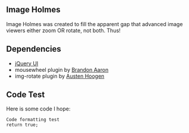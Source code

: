 ## Image Holmes

Image Holmes was created to fill the apparent gap that advanced image viewers either zoom OR rotate, not both. Thus!

## Dependencies
 * [jQuery UI](http://www.jquery.com)
 * mousewheel plugin by [Brandon Aaron](http://www.brandonaaron.net)
 * img-rotate plugin by [Austen Hoogen](http://www.austenhoogen.com)
 
## Code Test

Here is some code I hope:

	Code formatting test
	return true;